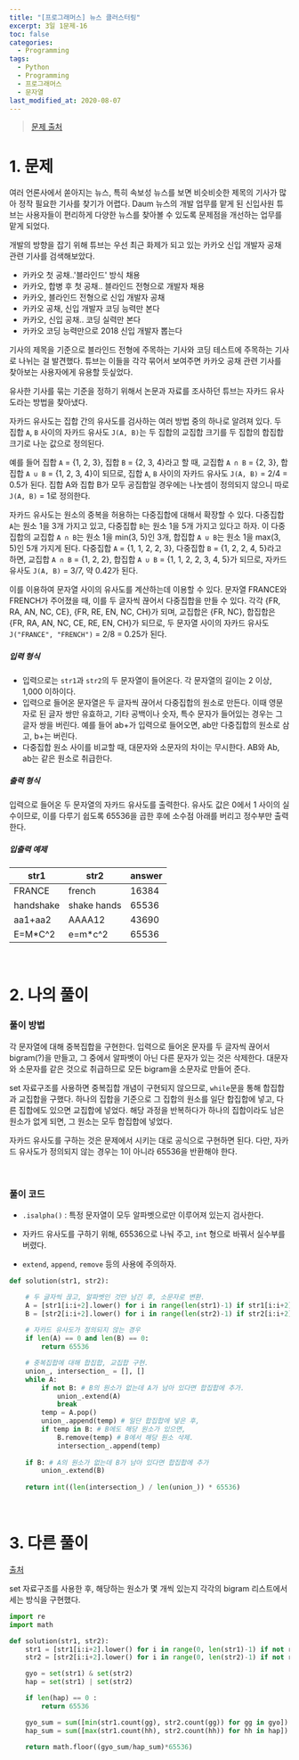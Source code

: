 ```yaml
---
title: "[프로그래머스] 뉴스 클러스터링"
excerpt: 3일 1문제-16
toc: false
categories:
  - Programming
tags:
  - Python
  - Programming
  - 프로그래머스
  - 문자열
last_modified_at: 2020-08-07
---
```






> [문제 출처](https://programmers.co.kr/learn/courses/30/lessons/17677)



# 1. 문제



여러 언론사에서 쏟아지는 뉴스, 특히 속보성 뉴스를 보면 비슷비슷한 제목의 기사가 많아 정작 필요한 기사를 찾기가 어렵다. Daum 뉴스의 개발 업무를 맡게 된 신입사원 튜브는 사용자들이 편리하게 다양한 뉴스를 찾아볼 수 있도록 문제점을 개선하는 업무를 맡게 되었다.

개발의 방향을 잡기 위해 튜브는 우선 최근 화제가 되고 있는 카카오 신입 개발자 공채 관련 기사를 검색해보았다.

- 카카오 첫 공채..'블라인드' 방식 채용
- 카카오, 합병 후 첫 공채.. 블라인드 전형으로 개발자 채용
- 카카오, 블라인드 전형으로 신입 개발자 공채
- 카카오 공채, 신입 개발자 코딩 능력만 본다
- 카카오, 신입 공채.. 코딩 실력만 본다
- 카카오 코딩 능력만으로 2018 신입 개발자 뽑는다

기사의 제목을 기준으로 블라인드 전형에 주목하는 기사와 코딩 테스트에 주목하는 기사로 나뉘는 걸 발견했다. 튜브는 이들을 각각 묶어서 보여주면 카카오 공채 관련 기사를 찾아보는 사용자에게 유용할 듯싶었다.

유사한 기사를 묶는 기준을 정하기 위해서 논문과 자료를 조사하던 튜브는 자카드 유사도라는 방법을 찾아냈다.

자카드 유사도는 집합 간의 유사도를 검사하는 여러 방법 중의 하나로 알려져 있다. 두 집합 `A`, `B` 사이의 자카드 유사도 `J(A, B)`는 두 집합의 교집합 크기를 두 집합의 합집합 크기로 나눈 값으로 정의된다.

예를 들어 집합 `A` = {1, 2, 3}, 집합 `B` = {2, 3, 4}라고 할 때, 교집합 `A ∩ B` = {2, 3}, 합집합 `A ∪ B` = {1, 2, 3, 4}이 되므로, 집합 `A`, `B` 사이의 자카드 유사도 `J(A, B)` = 2/4 = 0.5가 된다. 집합 A와 집합 B가 모두 공집합일 경우에는 나눗셈이 정의되지 않으니 따로 `J(A, B)` = 1로 정의한다.

자카드 유사도는 원소의 중복을 허용하는 다중집합에 대해서 확장할 수 있다. 다중집합 `A`는 원소 1을 3개 가지고 있고, 다중집합 `B`는 원소 1을 5개 가지고 있다고 하자. 이 다중집합의 교집합 `A ∩ B`는 원소 1을 min(3, 5)인 3개, 합집합 `A ∪ B`는 원소 1을 max(3, 5)인 5개 가지게 된다. 다중집합 `A` = {1, 1, 2, 2, 3}, 다중집합 `B` = {1, 2, 2, 4, 5}라고 하면, 교집합 `A ∩ B` = {1, 2, 2}, 합집합 `A ∪ B` = {1, 1, 2, 2, 3, 4, 5}가 되므로, 자카드 유사도 `J(A, B)` = 3/7, 약 0.42가 된다.

이를 이용하여 문자열 사이의 유사도를 계산하는데 이용할 수 있다. 문자열 FRANCE와 FRENCH가 주어졌을 때, 이를 두 글자씩 끊어서 다중집합을 만들 수 있다. 각각 {FR, RA, AN, NC, CE}, {FR, RE, EN, NC, CH}가 되며, 교집합은 {FR, NC}, 합집합은 {FR, RA, AN, NC, CE, RE, EN, CH}가 되므로, 두 문자열 사이의 자카드 유사도 `J("FRANCE", "FRENCH")` = 2/8 = 0.25가 된다.



##### 입력 형식

- 입력으로는 `str1`과 `str2`의 두 문자열이 들어온다. 각 문자열의 길이는 2 이상, 1,000 이하이다.
- 입력으로 들어온 문자열은 두 글자씩 끊어서 다중집합의 원소로 만든다. 이때 영문자로 된 글자 쌍만 유효하고, 기타 공백이나 숫자, 특수 문자가 들어있는 경우는 그 글자 쌍을 버린다. 예를 들어 ab+가 입력으로 들어오면, ab만 다중집합의 원소로 삼고, b+는 버린다.
- 다중집합 원소 사이를 비교할 때, 대문자와 소문자의 차이는 무시한다. AB와 Ab, ab는 같은 원소로 취급한다.



##### 출력 형식

입력으로 들어온 두 문자열의 자카드 유사도를 출력한다. 유사도 값은 0에서 1 사이의 실수이므로, 이를 다루기 쉽도록 65536을 곱한 후에 소수점 아래를 버리고 정수부만 출력한다.



##### 입출력 예제

| str1      | str2        | answer |
| --------- | ----------- | ------ |
| FRANCE    | french      | 16384  |
| handshake | shake hands | 65536  |
| aa1+aa2   | AAAA12      | 43690  |
| E=M*C^2   | e=m*c^2     | 65536  |

<br>



# 2. 나의 풀이 





### 풀이 방법

 각 문자열에 대해 중복집합을 구현한다. 입력으로 들어온 문자를 두 글자씩 끊어서 bigram(?)을 만들고, 그 중에서 알파벳이 아닌 다른 문자가 있는 것은 삭제한다. 대문자와 소문자를 같은 것으로 취급하므로 모든 bigram을 소문자로 만들어 준다.

 set 자료구조를 사용하면 중복집합 개념이 구현되지 않으므로, `while`문을 통해 합집합과 교집합을 구했다. 하나의 집합을 기준으로 그 집합의 원소를 일단 합집합에 넣고, 다른 집합에도 있으면 교집합에 넣었다. 해당 과정을 반복하다가 하나의 집합이라도 남은 원소가 없게 되면, 그 원소는 모두 합집합에 넣었다.

 자카드 유사도를 구하는 것은 문제에서 시키는 대로 공식으로 구현하면 된다. 다만, 자카드 유사도가 정의되지 않는 경우는 1이 아니라 65536을 반환해야 한다.

<br>



### 풀이 코드

* `.isalpha()` : 특정 문자열이 모두 알파벳으로만 이루어져 있는지 검사한다.

* 자카드 유사도를 구하기 위해, 65536으로 나눠 주고, `int` 형으로 바꿔서 실수부를 버렸다.

* `extend`, `append`, `remove` 등의 사용에 주의하자.

  

```python
def solution(str1, str2):

    # 두 글자씩 끊고, 알파벳인 것만 남긴 후, 소문자로 변환.
    A = [str1[i:i+2].lower() for i in range(len(str1)-1) if str1[i:i+2].isalpha()]
    B = [str2[i:i+2].lower() for i in range(len(str2)-1) if str2[i:i+2].isalpha()]
    
    # 자카드 유사도가 정의되지 않는 경우
    if len(A) == 0 and len(B) == 0: 
        return 65536

	# 중복집합에 대해 합집합, 교집합 구현.
    union_, intersection_ = [], []
    while A:
        if not B: # B의 원소가 없는데 A가 남아 있다면 합집합에 추가.
            union_.extend(A)
            break
        temp = A.pop()
        union_.append(temp) # 일단 합집합에 넣은 후, 
        if temp in B: # B에도 해당 원소가 있으면,
            B.remove(temp) # B에서 해당 원소 삭제.
            intersection_.append(temp)
            
    if B: # A의 원소가 없는데 B가 남아 있다면 합집합에 추가
        union_.extend(B)
        
    return int((len(intersection_) / len(union_)) * 65536)
```



<br>

# 3. 다른 풀이



[출처](https://programmers.co.kr/learn/courses/30/lessons/17677/solution_groups?language=python3)



 set 자료구조를 사용한 후, 해당하는 원소가 몇 개씩 있는지 각각의 bigram 리스트에서 세는 방식을 구현했다.

```python
import re
import math

def solution(str1, str2):
    str1 = [str1[i:i+2].lower() for i in range(0, len(str1)-1) if not re.findall('[^a-zA-Z]+', str1[i:i+2])]
    str2 = [str2[i:i+2].lower() for i in range(0, len(str2)-1) if not re.findall('[^a-zA-Z]+', str2[i:i+2])]

    gyo = set(str1) & set(str2)
    hap = set(str1) | set(str2)

    if len(hap) == 0 :
        return 65536

    gyo_sum = sum([min(str1.count(gg), str2.count(gg)) for gg in gyo])
    hap_sum = sum([max(str1.count(hh), str2.count(hh)) for hh in hap])

    return math.floor((gyo_sum/hap_sum)*65536)
```

